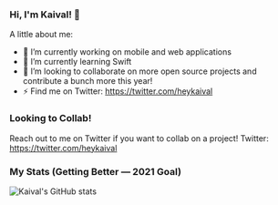 ### Hi, I'm Kaival! 👋

A little about me:

- 👋 I’m currently working on mobile and web applications
- 🌱 I’m currently learning Swift
- 👯 I’m looking to collaborate on more open source projects and contribute a bunch more this year!
- ⚡ Find me on Twitter: https://twitter.com/heykaival

### Looking to Collab!
Reach out to me on Twitter if you want to collab on a project!
Twitter: https://twitter.com/heykaival

### My Stats (Getting Better — 2021 Goal)
![Kaival's GitHub stats](https://github-readme-stats.vercel.app/api?username=KaivalSShah&count_private=true&show_icons=true&theme=radical)
